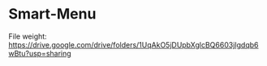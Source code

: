 # Smart-Menu

File weight: https://drive.google.com/drive/folders/1UqAkO5jDUpbXglcBQ6603jIgdqb6wBtu?usp=sharing

